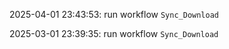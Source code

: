 2025-04-01 23:43:53: run workflow `Sync_Download` 

2025-03-01 23:39:35: run workflow `Sync_Download` 



